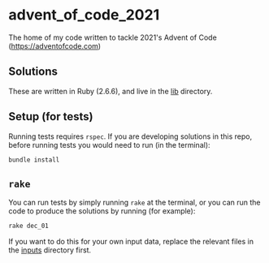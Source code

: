 # advent_of_code_2021
The home of my code written to tackle 2021's Advent of Code (https://adventofcode.com)

## Solutions

These are written in Ruby (2.6.6), and live in the [lib](/lib) directory.

## Setup (for tests)

Running tests requires `rspec`. If you are developing solutions in this repo, before running tests you would need to run (in the terminal):

```sh
bundle install
```

## `rake`

You can run tests by simply running `rake` at the terminal, or you can run the code to produce the solutions by running (for example):

```sh
rake dec_01
```

If you want to do this for your own input data, replace the relevant files in the [inputs](/inputs) directory first.
